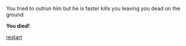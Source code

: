 You tried to outrun him but he is faster kills you leaving you dead on the ground

**You died!**

[restart](../startgame.md)